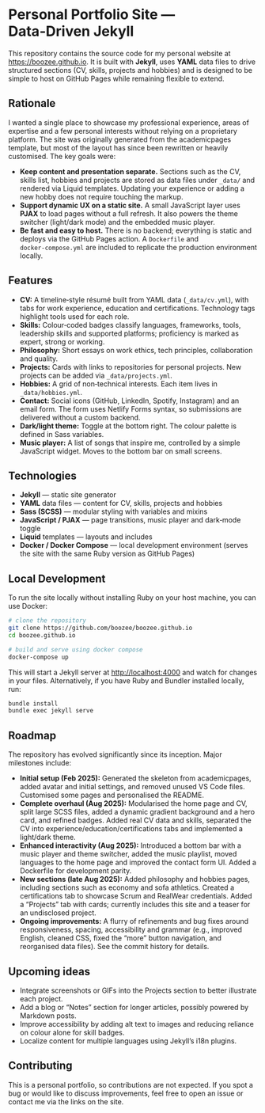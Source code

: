 # Personal Portfolio Site — Data‑Driven Jekyll

This repository contains the source code for my personal website at <https://boozee.github.io>. It is built with **Jekyll**, uses **YAML** data files to drive structured sections (CV, skills, projects and hobbies) and is designed to be simple to host on GitHub Pages while remaining flexible to extend.

## Rationale

I wanted a single place to showcase my professional experience, areas of expertise and a few personal interests without relying on a proprietary platform. The site was originally generated from the academicpages template, but most of the layout has since been rewritten or heavily customised. The key goals were:

- **Keep content and presentation separate.** Sections such as the CV, skills list, hobbies and projects are stored as data files under `_data/` and rendered via Liquid templates. Updating your experience or adding a new hobby does not require touching the markup.
- **Support dynamic UX on a static site.** A small JavaScript layer uses **PJAX** to load pages without a full refresh. It also powers the theme switcher (light/dark mode) and the embedded music player.
- **Be fast and easy to host.** There is no backend; everything is static and deploys via the GitHub Pages action. A `Dockerfile` and `docker‑compose.yml` are included to replicate the production environment locally.

## Features

- **CV:** A timeline‑style résumé built from YAML data (`_data/cv.yml`), with tabs for work experience, education and certifications. Technology tags highlight tools used for each role.
- **Skills:** Colour‑coded badges classify languages, frameworks, tools, leadership skills and supported platforms; proficiency is marked as expert, strong or working.
- **Philosophy:** Short essays on work ethics, tech principles, collaboration and quality.
- **Projects:** Cards with links to repositories for personal projects. New projects can be added via `_data/projects.yml`.
- **Hobbies:** A grid of non‑technical interests. Each item lives in `_data/hobbies.yml`.
- **Contact:** Social icons (GitHub, LinkedIn, Spotify, Instagram) and an email form. The form uses Netlify Forms syntax, so submissions are delivered without a custom backend.
- **Dark/light theme:** Toggle at the bottom right. The colour palette is defined in Sass variables.
- **Music player:** A list of songs that inspire me, controlled by a simple JavaScript widget. Moves to the bottom bar on small screens.

## Technologies

- **Jekyll** — static site generator
- **YAML** data files — content for CV, skills, projects and hobbies
- **Sass (SCSS)** — modular styling with variables and mixins
- **JavaScript / PJAX** — page transitions, music player and dark‑mode toggle
- **Liquid** templates — layouts and includes
- **Docker / Docker Compose** — local development environment (serves the site with the same Ruby version as GitHub Pages)

## Local Development

To run the site locally without installing Ruby on your host machine, you can use Docker:

```bash
# clone the repository
git clone https://github.com/boozee/boozee.github.io
cd boozee.github.io

# build and serve using docker compose
docker-compose up
```

This will start a Jekyll server at <http://localhost:4000> and watch for changes in your files. Alternatively, if you have Ruby and Bundler installed locally, run:

```bash
bundle install
bundle exec jekyll serve
```

## Roadmap

The repository has evolved significantly since its inception. Major milestones include:

- **Initial setup (Feb 2025):** Generated the skeleton from academicpages, added avatar and initial settings, and removed unused VS Code files. Customised some pages and personalised the README.
- **Complete overhaul (Aug 2025):** Modularised the home page and CV, split large SCSS files, added a dynamic gradient background and a hero card, and refined badges. Added real CV data and skills, separated the CV into experience/education/certifications tabs and implemented a light/dark theme.
- **Enhanced interactivity (Aug 2025):** Introduced a bottom bar with a music player and theme switcher, added the music playlist, moved languages to the home page and improved the contact form UI. Added a Dockerfile for development parity.
- **New sections (late Aug 2025):** Added philosophy and hobbies pages, including sections such as economy and sofa athletics. Created a certifications tab to showcase Scrum and RealWear credentials. Added a “Projects” tab with cards; currently includes this site and a teaser for an undisclosed project.
- **Ongoing improvements:** A flurry of refinements and bug fixes around responsiveness, spacing, accessibility and grammar (e.g., improved English, cleaned CSS, fixed the “more” button navigation, and reorganised data files). See the commit history for details.

## Upcoming ideas

- Integrate screenshots or GIFs into the Projects section to better illustrate each project.
- Add a blog or “Notes” section for longer articles, possibly powered by Markdown posts.
- Improve accessibility by adding alt text to images and reducing reliance on colour alone for skill badges.
- Localize content for multiple languages using Jekyll’s i18n plugins.

## Contributing

This is a personal portfolio, so contributions are not expected. If you spot a bug or would like to discuss improvements, feel free to open an issue or contact me via the links on the site.
